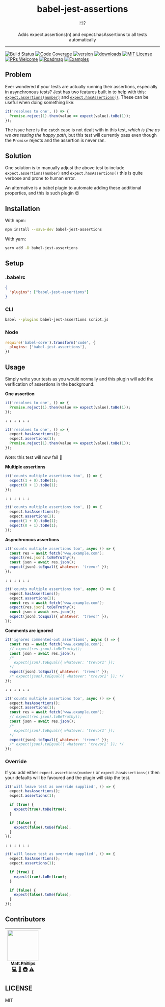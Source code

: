 <div align="center">
  <h1>babel-jest-assertions</h1>

  🃏⁉️

  Adds expect.assertions(n) and expect.hasAssertions to all tests automatically
</div>

<hr />

[![Build Status](https://img.shields.io/travis/mattphillips/babel-jest-assertions.svg?style=flat-square)](https://travis-ci.org/mattphillips/babel-jest-assertions)
[![Code Coverage](https://img.shields.io/codecov/c/github/mattphillips/babel-jest-assertions.svg?style=flat-square)](https://codecov.io/github/mattphillips/babel-jest-assertions)
[![version](https://img.shields.io/npm/v/babel-jest-assertions.svg?style=flat-square)](https://www.npmjs.com/package/babel-jest-assertions)
[![downloads](https://img.shields.io/npm/dm/babel-jest-assertions.svg?style=flat-square)](http://npm-stat.com/charts.html?package=babel-jest-assertions&from=2017-09-14)
[![MIT License](https://img.shields.io/npm/l/babel-jest-assertions.svg?style=flat-square)](https://github.com/mattphillips/babel-jest-assertions/blob/master/LICENSE)
[![PRs Welcome](https://img.shields.io/badge/PRs-welcome-brightgreen.svg?style=flat-square)](http://makeapullrequest.com)
[![Roadmap](https://img.shields.io/badge/%F0%9F%93%94-roadmap-CD9523.svg?style=flat-square)](https://github.com/mattphillips/babel-jest-assertions/blob/master/docs/ROADMAP.md)
[![Examples](https://img.shields.io/badge/%F0%9F%92%A1-examples-ff615b.svg?style=flat-square)](https://github.com/mattphillips/babel-jest-assertions/tree/master/examples)

## Problem

Ever wondered if your tests are actually running their assertions, especially in asynchronous tests? Jest has two features
built in to help with this: [`expect.assertions(number)`](https://facebook.github.io/jest/docs/en/expect.html#expectassertionsnumber)
and [`expect.hasAssertions()`](https://facebook.github.io/jest/docs/en/expect.html#expecthasassertions). These can be
useful when doing something like:

```js
it('resolves to one', () => {
  Promise.reject(1).then(value => expect(value).toBe(1));
});
```

The issue here is the `catch` case is not dealt with in this test, _which is fine as we are testing the happy path_,
but this test will currently pass even though the `Promise` rejects and the assertion is never ran.

## Solution

One solution is to manually adjust the above test to include `expect.assertions(number)` and `expect.hasAssertions()`
this is quite verbose and prone to human error.

An alternative is a babel plugin to automate adding these additional properties, and this is such plugin 😉

## Installation

With npm:
```sh
npm install --save-dev babel-jest-assertions
```

With yarn:
```sh
yarn add -D babel-jest-assertions
```

## Setup

### .babelrc

```json
{
  "plugins": ["babel-jest-assertions"]
}
```

### CLI

```sh
babel --plugins babel-jest-assertions script.js
```

### Node

```javascript
require('babel-core').transform('code', {
  plugins: ['babel-jest-assertions'],
})
```

## Usage

Simply write your tests as you would normally and this plugin will add the verification of assertions in the background.

**One assertion**
```js
it('resolves to one', () => {
  Promise.reject(1).then(value => expect(value).toBe(1));
});
```

`↓ ↓ ↓ ↓ ↓ ↓`

```js
it('resolves to one', () => {
  expect.hasAssertions();
  expect.assertions(1);
  Promise.reject(1).then(value => expect(value).toBe(1));
});
```
_Note_: this test will now fail 🎉

**Multiple assertions**
```js
it('counts multiple assertions too', () => {
  expect(1 + 0).toBe(1);
  expect(0 + 1).toBe(1);
});
```

`↓ ↓ ↓ ↓ ↓ ↓`

```js
it('counts multiple assertions too', () => {
  expect.hasAssertions();
  expect.assertions(2);
  expect(1 + 0).toBe(1);
  expect(0 + 1).toBe(1);
});
```

**Asynchronous assertions**
```js
it('counts multiple assertions too', async () => {
  const res = await fetch('www.example.com');
  expect(res.json).toBeTruthy();
  const json = await res.json();
  expect(json).toEqual({ whatever: 'trevor' });
});
```

`↓ ↓ ↓ ↓ ↓ ↓`

```js
it('counts multiple assertions too', async () => {
  expect.hasAssertions();
  expect.assertions(2);
  const res = await fetch('www.example.com');
  expect(res.json).toBeTruthy();
  const json = await res.json();
  expect(json).toEqual({ whatever: 'trevor' });
});
```

**Comments are ignored**
```js
it('ignores commented-out assertions', async () => {
  const res = await fetch('www.example.com');
  // expect(res.json).toBeTruthy();
  const json = await res.json();
  /*
    expect(json).toEqual({ whatever: 'trevor1' });
  */
  expect(json).toEqual({ whatever: 'trevor' });
  /* expect(json).toEqual({ whatever: 'trevor2' }); */
});
```

`↓ ↓ ↓ ↓ ↓ ↓`

```js
it('counts multiple assertions too', async () => {
  expect.hasAssertions();
  expect.assertions(1);
  const res = await fetch('www.example.com');
  // expect(res.json).toBeTruthy();
  const json = await res.json();
  /*
    expect(json).toEqual({ whatever: 'trevor1' });
  */
  expect(json).toEqual({ whatever: 'trevor' });
  /* expect(json).toEqual({ whatever: 'trevor2' }); */
});
```

### Override

If you add either `expect.assertions(number)` or `expect.hasAssertions()` then your defaults will be favoured and the
plugin will skip the test.

```js
it('will leave test as override supplied', () => {
  expect.hasAssertions();
  expect.assertions(1);

  if (true) {
    expect(true).toBe(true);
  }

  if (false) {
    expect(false).toBe(false);
  }
});
```

`↓ ↓ ↓ ↓ ↓ ↓`

```js
it('will leave test as override supplied', () => {
  expect.hasAssertions();
  expect.assertions(1);

  if (true) {
    expect(true).toBe(true);
  }

  if (false) {
    expect(false).toBe(false);
  }
});
```

## Contributors

<!-- ALL-CONTRIBUTORS-LIST:START - Do not remove or modify this section -->
| [<img src="https://avatars0.githubusercontent.com/u/5610087?v=4" width="100px;"/><br /><sub>Matt Phillips</sub>](http://mattphillips.io)<br />[💻](https://github.com/mattphillips/babel-jest-assertions/commits?author=mattphillips "Code") [📖](https://github.com/mattphillips/babel-jest-assertions/commits?author=mattphillips "Documentation") [🚇](#infra-mattphillips "Infrastructure (Hosting, Build-Tools, etc)") [⚠️](https://github.com/mattphillips/babel-jest-assertions/commits?author=mattphillips "Tests") |
| :---: |
<!-- ALL-CONTRIBUTORS-LIST:END -->

## LICENSE

MIT
